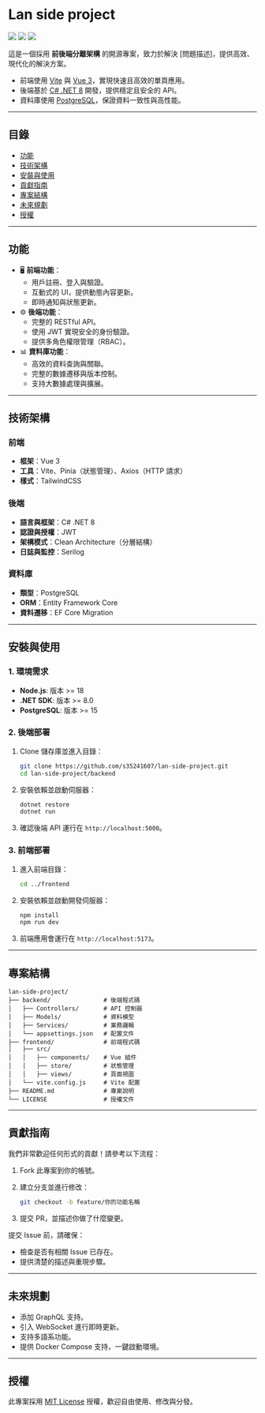# **Lan side project**

<img src="https://img.shields.io/github/license/s35241607/lan-side-project.svg">

<img src="https://img.shields.io/github/issues/s35241607/lan-side-project.svg">

<img src="https://img.shields.io/github/issues-pr/s35241607/lan-side-project.svg">

這是一個採用 **前後端分離架構** 的開源專案，致力於解決 [問題描述]，提供高效、現代化的解決方案。

-   前端使用 [Vite](https://vitejs.dev/) 與 [Vue 3](https://vuejs.org/)，實現快速且高效的單頁應用。
-   後端基於 [C# .NET 8](https://learn.microsoft.com/en-us/dotnet/) 開發，提供穩定且安全的 API。
-   資料庫使用 [PostgreSQL](https://www.postgresql.org/)，保證資料一致性與高性能。

---

## **目錄**

-   [功能](https://www.notion.so/12d3308f739980a39c6efb62015aba0c?pvs=21)
-   [技術架構](https://www.notion.so/12d3308f739980a39c6efb62015aba0c?pvs=21)
-   [安裝與使用](https://www.notion.so/12d3308f739980a39c6efb62015aba0c?pvs=21)
-   [貢獻指南](https://www.notion.so/12d3308f739980a39c6efb62015aba0c?pvs=21)
-   [專案結構](https://www.notion.so/12d3308f739980a39c6efb62015aba0c?pvs=21)
-   [未來規劃](https://www.notion.so/12d3308f739980a39c6efb62015aba0c?pvs=21)
-   [授權](https://www.notion.so/12d3308f739980a39c6efb62015aba0c?pvs=21)

---

## **功能**

-   🖥️ **前端功能**：
    -   用戶註冊、登入與驗證。
    -   互動式的 UI，提供動態內容更新。
    -   即時通知與狀態更新。
-   ⚙️ **後端功能**：
    -   完整的 RESTful API。
    -   使用 JWT 實現安全的身份驗證。
    -   提供多角色權限管理（RBAC）。
-   📊 **資料庫功能**：
    -   高效的資料查詢與關聯。
    -   完整的數據遷移與版本控制。
    -   支持大數據處理與擴展。

---

## **技術架構**

### 前端

-   **框架**：Vue 3
-   **工具**：Vite、Pinia（狀態管理）、Axios（HTTP 請求）
-   **樣式**：TailwindCSS

### 後端

-   **語言與框架**：C# .NET 8
-   **認證與授權**：JWT
-   **架構模式**：Clean Architecture（分層結構）
-   **日誌與監控**：Serilog

### 資料庫

-   **類型**：PostgreSQL
-   **ORM**：Entity Framework Core
-   **資料遷移**：EF Core Migration

---

## **安裝與使用**

### 1. **環境需求**

-   **Node.js**: 版本 >= 18
-   **.NET SDK**: 版本 >= 8.0
-   **PostgreSQL**: 版本 >= 15

### 2. **後端部署**

1. Clone 儲存庫並進入目錄：

    ```bash
    git clone https://github.com/s35241607/lan-side-project.git
    cd lan-side-project/backend

    ```

2. 安裝依賴並啟動伺服器：

    ```bash
    dotnet restore
    dotnet run

    ```

3. 確認後端 API 運行在 `http://localhost:5000`。

### 3. **前端部署**

1. 進入前端目錄：

    ```bash
    cd ../frontend

    ```

2. 安裝依賴並啟動開發伺服器：

    ```bash
    npm install
    npm run dev

    ```

3. 前端應用會運行在 `http://localhost:5173`。

---

## **專案結構**

```
lan-side-project/
├── backend/               # 後端程式碼
│   ├── Controllers/       # API 控制器
│   ├── Models/            # 資料模型
│   ├── Services/          # 業務邏輯
│   └── appsettings.json   # 配置文件
├── frontend/              # 前端程式碼
│   ├── src/
│   │   ├── components/    # Vue 組件
│   │   ├── store/         # 狀態管理
│   │   ├── views/         # 頁面視圖
│   └── vite.config.js     # Vite 配置
├── README.md              # 專案說明
└── LICENSE                # 授權文件

```

---

## **貢獻指南**

我們非常歡迎任何形式的貢獻！請參考以下流程：

1. Fork 此專案到你的帳號。
2. 建立分支並進行修改：

    ```bash
    git checkout -b feature/你的功能名稱

    ```

3. 提交 PR，並描述你做了什麼變更。

提交 Issue 前，請確保：

-   檢查是否有相關 Issue 已存在。
-   提供清楚的描述與重現步驟。

---

## **未來規劃**

-   添加 GraphQL 支持。
-   引入 WebSocket 進行即時更新。
-   支持多語系功能。
-   提供 Docker Compose 支持，一鍵啟動環境。

---

## **授權**

此專案採用 [MIT License](https://github.com/s35241607/lan-side-project/blob/main/LICENSE) 授權，歡迎自由使用、修改與分發。

